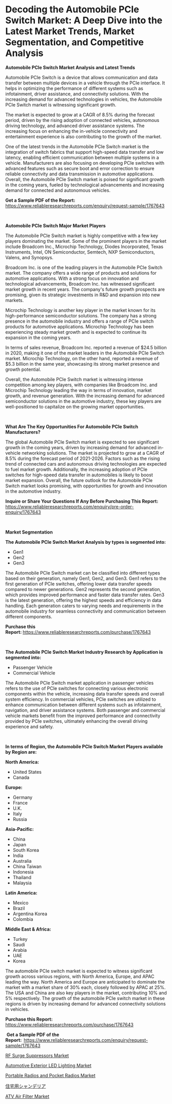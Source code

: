 <p><h1>Decoding the Automobile PCIe Switch Market: A Deep Dive into the Latest Market Trends, Market Segmentation, and Competitive Analysis</h1></p><p><strong>Automobile PCIe Switch Market Analysis and Latest Trends</strong></p>
<p><p>Automobile PCIe Switch is a device that allows communication and data transfer between multiple devices in a vehicle through the PCIe interface. It helps in optimizing the performance of different systems such as infotainment, driver assistance, and connectivity solutions. With the increasing demand for advanced technologies in vehicles, the Automobile PCIe Switch market is witnessing significant growth.</p><p>The market is expected to grow at a CAGR of 8.5% during the forecast period, driven by the rising adoption of connected vehicles, autonomous driving technology, and advanced driver assistance systems. The increasing focus on enhancing the in-vehicle connectivity and entertainment experience is also contributing to the growth of the market.</p><p>One of the latest trends in the Automobile PCIe Switch market is the integration of switch fabrics that support high-speed data transfer and low latency, enabling efficient communication between multiple systems in a vehicle. Manufacturers are also focusing on developing PCIe switches with advanced features such as secure boot and error correction to ensure reliable connectivity and data transmission in automotive applications. Overall, the Automobile PCIe Switch market is poised for significant growth in the coming years, fueled by technological advancements and increasing demand for connected and autonomous vehicles.</p></p>
<p><strong>Get a Sample PDF of the Report:&nbsp;</strong> <a href="https://www.reliableresearchreports.com/enquiry/request-sample/1767643">https://www.reliableresearchreports.com/enquiry/request-sample/1767643</a></p>
<p>&nbsp;</p>
<p><strong>Automobile PCIe Switch Major Market Players</strong></p>
<p><p>The Automobile PCIe Switch market is highly competitive with a few key players dominating the market. Some of the prominent players in the market include Broadcom Inc., Microchip Technology, Diodes Incorporated, Texas Instruments, Intel, ON Semiconductor, Semtech, NXP Semiconductors, Valens, and Synopsys.</p><p>Broadcom Inc. is one of the leading players in the Automobile PCIe Switch market. The company offers a wide range of products and solutions for automotive applications. With a strong focus on innovation and technological advancements, Broadcom Inc. has witnessed significant market growth in recent years. The company's future growth prospects are promising, given its strategic investments in R&D and expansion into new markets.</p><p>Microchip Technology is another key player in the market known for its high-performance semiconductor solutions. The company has a strong presence in the automobile industry and offers a range of PCIe switch products for automotive applications. Microchip Technology has been experiencing steady market growth and is expected to continue its expansion in the coming years.</p><p>In terms of sales revenue, Broadcom Inc. reported a revenue of $24.5 billion in 2020, making it one of the market leaders in the Automobile PCIe Switch market. Microchip Technology, on the other hand, reported a revenue of $5.3 billion in the same year, showcasing its strong market presence and growth potential.</p><p>Overall, the Automobile PCIe Switch market is witnessing intense competition among key players, with companies like Broadcom Inc. and Microchip Technology leading the way in terms of innovation, market growth, and revenue generation. With the increasing demand for advanced semiconductor solutions in the automotive industry, these key players are well-positioned to capitalize on the growing market opportunities.</p></p>
<p>&nbsp;</p>
<p><strong>What Are The Key Opportunities For Automobile PCIe Switch Manufacturers?</strong></p>
<p><p>The global Automobile PCIe Switch market is expected to see significant growth in the coming years, driven by increasing demand for advanced in-vehicle networking solutions. The market is projected to grow at a CAGR of 8.5% during the forecast period of 2021-2026. Factors such as the rising trend of connected cars and autonomous driving technologies are expected to fuel market growth. Additionally, the increasing adoption of PCIe switches for high-speed data transfer in automobiles is likely to boost market expansion. Overall, the future outlook for the Automobile PCIe Switch market looks promising, with opportunities for growth and innovation in the automotive industry.</p></p>
<p><strong>Inquire or Share Your Questions If Any Before Purchasing This Report:</strong> <a href="https://www.reliableresearchreports.com/enquiry/pre-order-enquiry/1767643">https://www.reliableresearchreports.com/enquiry/pre-order-enquiry/1767643</a></p>
<p>&nbsp;</p>
<p><strong>Market Segmentation</strong></p>
<p><strong>The Automobile PCIe Switch Market Analysis by types is segmented into:</strong></p>
<p><ul><li>Gen1</li><li>Gen2</li><li>Gen3</li></ul></p>
<p><p>The Automobile PCIe Switch market can be classified into different types based on their generation, namely Gen1, Gen2, and Gen3. Gen1 refers to the first generation of PCIe switches, offering lower data transfer speeds compared to newer generations. Gen2 represents the second generation, which provides improved performance and faster data transfer rates. Gen3 is the latest generation, offering the highest speeds and efficiency in data handling. Each generation caters to varying needs and requirements in the automobile industry for seamless connectivity and communication between different components.</p></p>
<p><strong>Purchase this Report:&nbsp;</strong><a href="https://www.reliableresearchreports.com/purchase/1767643">https://www.reliableresearchreports.com/purchase/1767643</a></p>
<p>&nbsp;</p>
<p><strong>The Automobile PCIe Switch Market Industry Research by Application is segmented into:</strong></p>
<p><ul><li>Passenger Vehicle</li><li>Commercial Vehicle</li></ul></p>
<p><p>The Automobile PCIe Switch market application in passenger vehicles refers to the use of PCIe switches for connecting various electronic components within the vehicle, increasing data transfer speeds and overall system efficiency. In commercial vehicles, PCIe switches are utilized to enhance communication between different systems such as infotainment, navigation, and driver assistance systems. Both passenger and commercial vehicle markets benefit from the improved performance and connectivity provided by PCIe switches, ultimately enhancing the overall driving experience and safety.</p></p>
<p>&nbsp;</p>
<p><strong>In terms of Region, the Automobile PCIe Switch Market Players available by Region are:</strong></p>
<p>
    <p> <strong> North America: </strong>
        <ul>
            <li>United States</li>
            <li>Canada</li>
        </ul>
        </p> 
    <p> <strong> Europe: </strong>
        <ul>
            <li>Germany</li>
            <li>France</li>
            <li>U.K.</li>
            <li>Italy</li>
            <li>Russia</li>
        </ul>
        </p> 
    <p> <strong> Asia-Pacific: </strong>
        <ul>
            <li>China</li>
            <li>Japan</li>
            <li>South Korea</li>
            <li>India</li>
            <li>Australia</li>
            <li>China Taiwan</li>
            <li>Indonesia</li>
            <li>Thailand</li>
            <li>Malaysia</li>
        </ul>
        </p> 
    <p> <strong> Latin America: </strong>
        <ul>
            <li>Mexico</li>
            <li>Brazil</li>
            <li>Argentina Korea</li>
            <li>Colombia</li>
        </ul>
        </p> 
    <p> <strong> Middle East & Africa: </strong>
        <ul>
            <li>Turkey</li>
            <li>Saudi</li>
            <li>Arabia</li>
            <li>UAE</li>
            <li>Korea</li>
        </ul>
    </p>
    </p>
<p><p>The automobile PCIe switch market is expected to witness significant growth across various regions, with North America, Europe, and APAC leading the way. North America and Europe are anticipated to dominate the market with a market share of 30% each, closely followed by APAC at 25%. The USA and China are also key players in the market, contributing 10% and 5% respectively. The growth of the automobile PCIe switch market in these regions is driven by increasing demand for advanced connectivity solutions in vehicles.</p></p>
<p><strong>Purchase this Report: </strong><a href="https://www.reliableresearchreports.com/purchase/1767643">https://www.reliableresearchreports.com/purchase/1767643</a></p>
<p>&nbsp;<strong>Get a Sample PDF of the Report:&nbsp;&nbsp;</strong><a href="https://www.reliableresearchreports.com/enquiry/request-sample/1767643">https://www.reliableresearchreports.com/enquiry/request-sample/1767643</a></p>
<p><strong></strong></p>
<p><p><a href="https://github.com/dimitrishawkinswaynenp91rgz/Market-Research-Report-List-2/blob/main/rf-surge-suppressors-market.md">RF Surge Suppressors Market</a></p><p><a href="https://issuu.com/reportprime-2/docs/automotive-exterior-led-lighting-market-size-2030.">Automotive Exterior LED Lighting Market</a></p><p><a href="https://github.com/danielneavesallisons03mba/Market-Research-Report-List-1/blob/main/portable-radios-and-pocket-radios-market.md">Portable Radios and Pocket Radios Market</a></p><p><a href="https://github.com/one-cool-chick/Market-Research-Report-List-1/blob/main/955729213210.md">住宅用シャンデリア</a></p><p><a href="https://issuu.com/reportprime-2/docs/atv-air-filter-market-size-2030.pptx">ATV Air Filter Market</a></p></p>